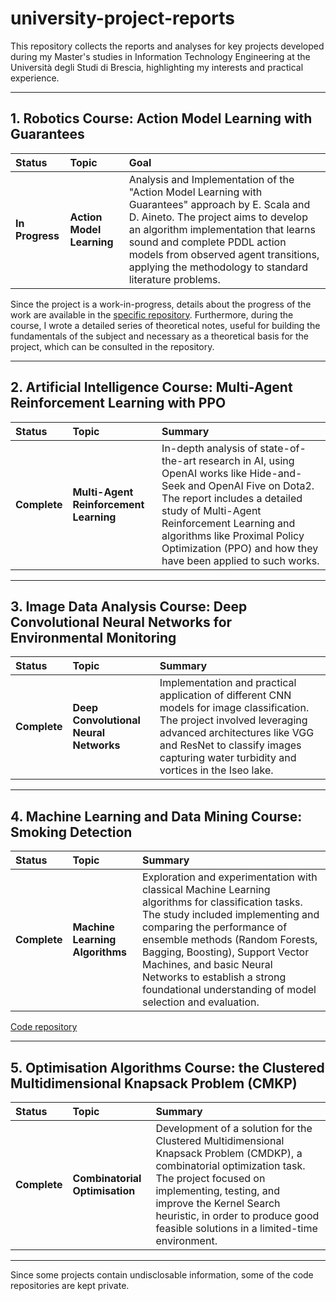 # university-project-reports
This repository collects the reports and analyses for key projects developed during my Master's studies in Information Technology Engineering at the Università degli Studi di Brescia, highlighting my interests and practical experience.

---

## 1. Robotics Course: Action Model Learning with Guarantees

| Status | Topic | Goal |
| :--- | :--- | :--- |
| **In Progress** | **Action Model Learning** | Analysis and Implementation of the "Action Model Learning with Guarantees" approach by E. Scala and D. Aineto. The project aims to develop an algorithm implementation that learns sound and complete PDDL action models from observed agent transitions, applying the methodology to standard literature problems. |

Since the project is a work-in-progress, details about the progress of the work are available in the [specific repository](https://github.com/claudiometelli/action-model-learning-guarantees).
Furthermore, during the course, I wrote a detailed series of theoretical notes, useful for building the fundamentals of the subject and necessary as a theoretical basis for the project, which can be consulted in the repository.

---

## 2. Artificial Intelligence Course: Multi-Agent Reinforcement Learning with PPO

| Status | Topic | Summary |
| :--- | :--- | :--- |
| **Complete** | **Multi-Agent Reinforcement Learning** | In-depth analysis of state-of-the-art research in AI, using OpenAI works like Hide-and-Seek and OpenAI Five on Dota2. The report includes a detailed study of Multi-Agent Reinforcement Learning and algorithms like Proximal Policy Optimization (PPO) and how they have been applied to such works. |

---

## 3. Image Data Analysis Course: Deep Convolutional Neural Networks for Environmental Monitoring

| Status | Topic | Summary |
| :--- | :--- | :--- |
| **Complete** | **Deep Convolutional Neural Networks** | Implementation and practical application of different CNN models for image classification. The project involved leveraging advanced architectures like VGG and ResNet to classify images capturing water turbidity and vortices in the Iseo lake. |

---

## 4. Machine Learning and Data Mining Course: Smoking Detection

| Status | Topic | Summary |
| :--- | :--- | :--- |
| **Complete** | **Machine Learning Algorithms** | Exploration and experimentation with classical Machine Learning algorithms for classification tasks. The study included implementing and comparing the performance of ensemble methods (Random Forests, Bagging, Boosting), Support Vector Machines, and basic Neural Networks to establish a strong foundational understanding of model selection and evaluation. |

[Code repository](https://github.com/bernagit/machine_learning)

---

## 5. Optimisation Algorithms Course: the Clustered Multidimensional Knapsack Problem (CMKP)

| Status | Topic | Summary |
| :--- | :--- | :--- |
| **Complete** | **Combinatorial Optimisation** | Development of a solution for the Clustered Multidimensional Knapsack Problem (CMDKP), a combinatorial optimization task. The project focused on implementing, testing, and improve the Kernel Search heuristic, in order to produce good feasible solutions in a limited-time environment. |

---

Since some projects contain undisclosable information, some of the code repositories are kept private.
